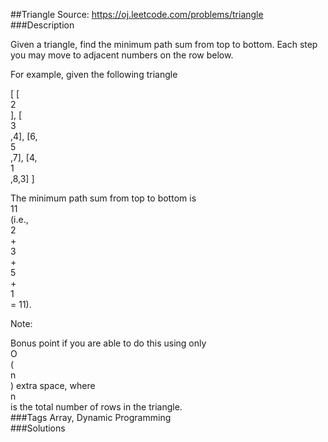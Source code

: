 ##Triangle
Source: https://oj.leetcode.com/problems/triangle  
###Description

                
Given a triangle, find the minimum path sum from top to bottom. Each step you may move to adjacent numbers on the row below.  


  

For example, given the following triangle  

  

[
     [  
2  
],
    [  
3  
,4],
   [6,  
5  
,7],
  [4,  
1  
,8,3]
]
  


  

The minimum path sum from top to bottom is   
11  
 (i.e.,   
2  
 +   
3  
 +   
5  
 +   
1  
 = 11).
  


  

  
Note:  

Bonus point if you are able to do this using only   
O  
(  
n  
) extra space, where   
n  
 is the total number of rows in the triangle.  
###Tags
Array, Dynamic Programming  
###Solutions